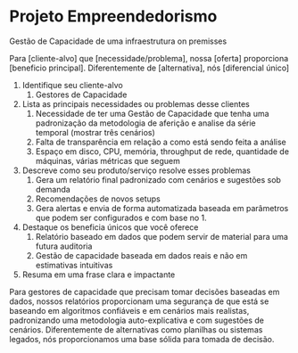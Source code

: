 # Projeto Empreendedorismo

Gestão de Capacidade de uma infraestrutura on premisses

Para [cliente-alvo] que [necessidade/problema], nossa [oferta] proporciona [beneficio principal]. Diferentemente de [alternativa], nós [diferencial único]

1. Identifique seu cliente-alvo
    1. Gestores de Capacidade 
2. Lista as principais necessidades ou problemas desse clientes
    1. Necessidade de ter uma Gestão de Capacidade que tenha uma padronização da metodologia de aferição e analise da série temporal (mostrar três cenários)
    2. Falta de transparência em relação a como está sendo feita a análise
    3. Espaço em disco, CPU, memória, throughput de rede, quantidade de máquinas, várias métricas que seguem
3. Descreve como seu produto/serviço resolve esses problemas
    1. Gera um relatório final padronizado com cenários e sugestões sob demanda
    2. Recomendações de novos setups
    3. Gera alertas e  envia de forma automatizada baseada em parâmetros que podem ser configurados e com base no 1.
4. Destaque os beneficia únicos que você oferece
    1. Relatório baseado em dados que podem servir de material para uma futura auditoria
    2. Gestão de capacidade baseada em dados reais e não em estimativas intuitivas
5. Resuma em uma frase clara e impactante

Para gestores de capacidade  que precisam tomar decisões baseadas em dados, nossos relatórios proporcionam uma segurança de que está se baseando em algoritmos confiáveis e em cenários mais realistas, padronizando uma metodologia auto-explicativa e com sugestões de cenários. Diferentemente de alternativas como planilhas ou sistemas legados, nós proporcionamos uma base sólida para tomada de decisão.
